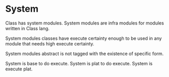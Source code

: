 # System

Class has system modules. System modules are infra modules for modules written in Class lang.

System modules classes have execute certainty enough to be used in any module that needs high execute certainty.

System modules abstract is not tagged with the existence of specific form.

System is base to do execute.
System is plat to do execute.
System is execute plat.